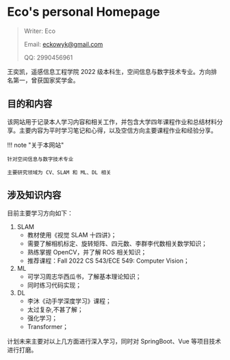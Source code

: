 # Eco's personal Homepage

> Writer: Eco
>
> Email: eckowyk@gmail.com
>
> QQ: 2990456961

王奕凯，遥感信息工程学院 2022 级本科生，空间信息与数字技术专业。方向排名第一，曾获国家奖学金。

## 目的和内容

该网站用于记录本人学习内容和相关工作，并包含大学四年课程作业和总结材料分享。主要内容为平时学习笔记和心得，以及空信方向主要课程作业和经验分享。

!!! note "关于本网站"

    针对空间信息与数字技术专业

    主要研究领域为 CV、SLAM 和 ML、DL 相关

## 涉及知识内容

目前主要学习方向如下：

1. SLAM
   - 教材使用《视觉 SLAM 十四讲》；
   - 需要了解相机标定、旋转矩阵、四元数、李群李代数相关数学知识；
   - 熟练掌握 OpenCV，并了解 ROS 相关知识；
   - 推荐课程：Fall 2022 CS 543/ECE 549: Computer Vision；
2. ML
   - 可学习周志华西瓜书，了解基本理论知识；
   - 同时练习代码实现；
3. DL
   - 李沐《动手学深度学习》课程；
   - 太过复杂,不甚了解；
   - 强化学习；
   - Transformer；

计划未来主要对以上几方面进行深入学习，同时对 SpringBoot、Vue 等项目技术进行打磨。
